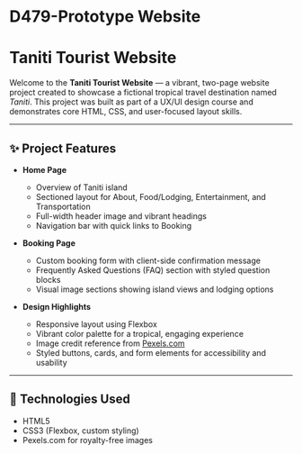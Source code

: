# D479-Prototype Website

# Taniti Tourist Website

Welcome to the **Taniti Tourist Website** — a vibrant, two-page website project created to showcase a fictional tropical travel destination named *Taniti*. This project was built as part of a UX/UI design course and demonstrates core HTML, CSS, and user-focused layout skills.

---

## ✨ Project Features

- **Home Page**
  - Overview of Taniti island
  - Sectioned layout for About, Food/Lodging, Entertainment, and Transportation
  - Full-width header image and vibrant headings
  - Navigation bar with quick links to Booking

- **Booking Page**
  - Custom booking form with client-side confirmation message
  - Frequently Asked Questions (FAQ) section with styled question blocks
  - Visual image sections showing island views and lodging options

- **Design Highlights**
  - Responsive layout using Flexbox
  - Vibrant color palette for a tropical, engaging experience
  - Image credit reference from [Pexels.com](https://www.pexels.com)
  - Styled buttons, cards, and form elements for accessibility and usability

---

## 🔧 Technologies Used

- HTML5
- CSS3 (Flexbox, custom styling)
- Pexels.com for royalty-free images
